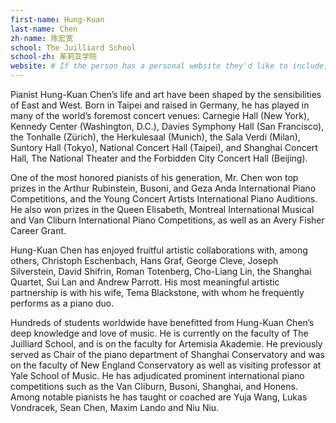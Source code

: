 ```yaml
---
first-name: Hung-Kuan
last-name: Chen
zh-name: 陈宏宽
school: The Juilliard School
school-zh: 茱莉亚学院
website: # If the person has a personal website they'd like to include, include it here. Otherwise, remove this line.
---
```


Pianist Hung-Kuan Chen’s life and art have been shaped by the sensibilities of East and West.  Born in Taipei and raised in Germany, he has played in many of the world’s foremost concert venues: Carnegie Hall (New York), Kennedy Center (Washington, D.C.), Davies Symphony Hall (San Francisco), the Tonhalle (Zürich), the Herkulesaal (Munich), the Sala Verdi (Milan), Suntory Hall (Tokyo), National Concert Hall (Taipei), and Shanghai Concert Hall, The National Theater and the Forbidden City Concert Hall (Beijing).

One of the most honored pianists of his generation, Mr. Chen won top prizes in the Arthur Rubinstein, Busoni, and Geza Anda International Piano Competitions, and the Young Concert Artists International Piano Auditions. He also won prizes in the Queen Elisabeth, Montreal International Musical and Van Cliburn International Piano Competitions, as well as an Avery Fisher Career Grant.

Hung-Kuan Chen has enjoyed fruitful artistic collaborations with, among others, Christoph Eschenbach, Hans Graf, George Cleve, Joseph Silverstein, David Shifrin, Roman Totenberg, Cho-Liang Lin, the Shanghai Quartet, Sui Lan and Andrew Parrott. His most meaningful artistic partnership is with his wife, Tema Blackstone, with whom he frequently performs as a piano duo.

Hundreds of students worldwide have benefitted from Hung-Kuan Chen’s deep knowledge and love of music. He is currently on the faculty of The Juilliard School, and is on the faculty for Artemisia Akademie. He previously served as Chair of the piano department of Shanghai Conservatory and was on the faculty of New England Conservatory as well as visiting professor at Yale School of Music. He has adjudicated prominent international piano competitions such as the Van Cliburn, Busoni, Shanghai, and Honens. Among notable pianists he has taught or coached are Yuja Wang, Lukas Vondracek, Sean Chen, Maxim Lando and Niu Niu.
